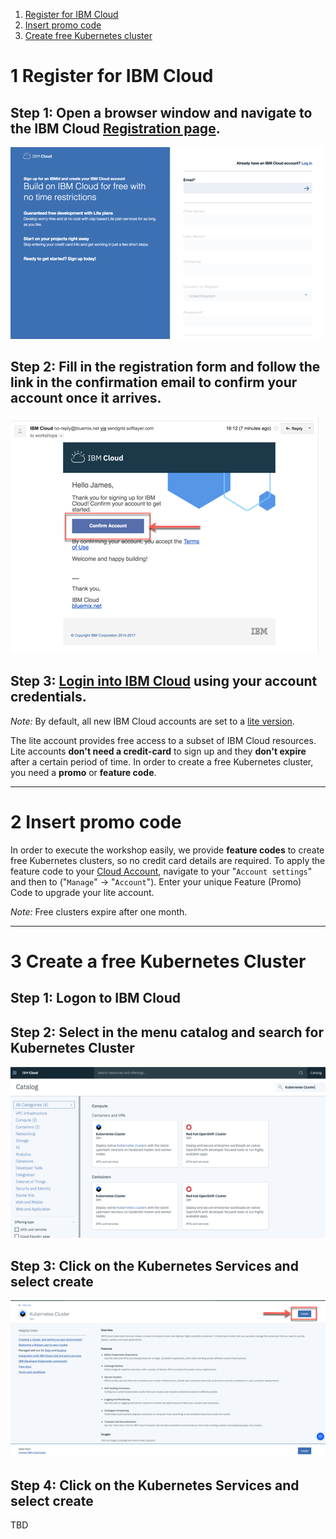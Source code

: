 1. [Register for IBM Cloud](#part-SETUP-00)
2. [Insert promo code](#part-SETUP-01)
3. [Create free Kubernetes cluster](#part-SETUP-02)

# 1 Register for IBM Cloud <a name="part-SETUP-00"></a>

## Step 1: Open a browser window and navigate to the IBM Cloud [Registration page](https://ibm.biz/Bd2JHx).

![image](images/registration.png)

## Step 2: Fill in the registration form and follow the link in the **confirmation email** to confirm your account once it arrives.

![Validation email](images/email.png)

## Step 3: [Login into IBM Cloud](https://ibm.biz/Bd2JHx) using your account credentials.

_Note:_ By default, all new IBM Cloud accounts are set to a [lite version](https://www.ibm.com/cloud/pricing).

The lite account provides free access to a subset of IBM Cloud resources. Lite accounts **don't need a credit-card** to sign up and they **don't expire** after a certain period of time. 
In order to create a free Kubernetes cluster, you need a **promo** or **feature code**.

---

# 2 Insert promo code <a name="part-SETUP-01"></a>

In order to execute the workshop easily, we provide **feature codes** to create free Kubernetes clusters, so no credit card details are required.
To apply the feature code to your [Cloud Account](https://cloud.ibm.com/account), navigate to your "`Account settings`" and then to ("`Manage`" -> "`Account`").
Enter your unique Feature (Promo) Code to upgrade your lite account.

_Note:_ Free clusters expire after one month.

---

# 3 Create a free Kubernetes Cluster <a name="part-SETUP-02"></a>

## Step 1: Logon to IBM Cloud

## Step 2: Select in the menu catalog and search for Kubernetes Cluster

![Kubernetes service](images/ibmcloud-catalog.png)

## Step 3: Click on the Kubernetes Services and select create

![create Kubernetes service](images/ibmcloud-create-kubernetes.png)

## Step 4: Click on the Kubernetes Services and select create

TBD



